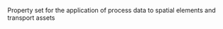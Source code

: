 Property set for the application of process data to spatial elements and transport assets

<!-- end of short definition -->

